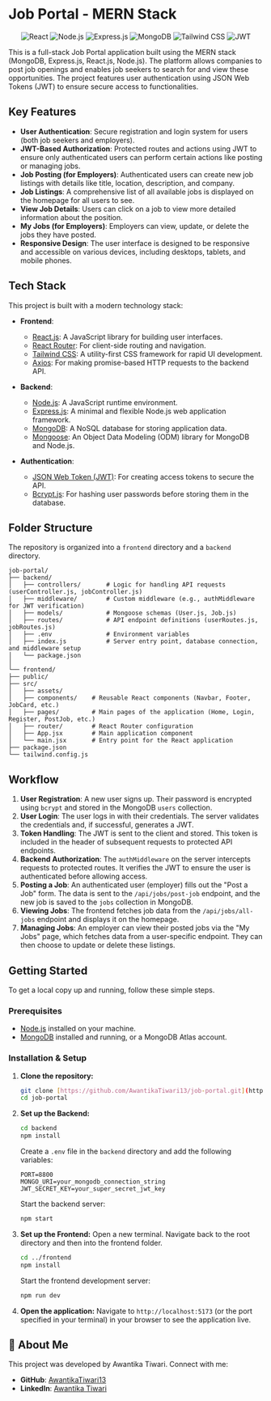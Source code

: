 
# Job Portal - MERN Stack

<p align="center">
  <img src="https://img.shields.io/badge/React-20232A?style=for-the-badge&logo=react&logoColor=61DAFB" alt="React">
  <img src="https://img.shields.io/badge/Node.js-339933?style=for-the-badge&logo=nodedotjs&logoColor=white" alt="Node.js">
  <img src="https://img.shields.io/badge/Express.js-000000?style=for-the-badge&logo=express&logoColor=white" alt="Express.js">
  <img src="https://img.shields.io/badge/MongoDB-4EA94B?style=for-the-badge&logo=mongodb&logoColor=white" alt="MongoDB">
  <img src="https://img.shields.io/badge/Tailwind_CSS-38B2AC?style=for-the-badge&logo=tailwind-css&logoColor=white" alt="Tailwind CSS">
  <img src="https://img.shields.io/badge/JWT-000000?style=for-the-badge&logo=jsonwebtokens&logoColor=white" alt="JWT">
</p>

This is a full-stack Job Portal application built using the MERN stack (MongoDB, Express.js, React.js, Node.js). The platform allows companies to post job openings and enables job seekers to search for and view these opportunities. The project features user authentication using JSON Web Tokens (JWT) to ensure secure access to functionalities.

## Key Features

* **User Authentication**: Secure registration and login system for users (both job seekers and employers).
* **JWT-Based Authorization**: Protected routes and actions using JWT to ensure only authenticated users can perform certain actions like posting or managing jobs.
* **Job Posting (for Employers)**: Authenticated users can create new job listings with details like title, location, description, and company.
* **Job Listings**: A comprehensive list of all available jobs is displayed on the homepage for all users to see.
* **View Job Details**: Users can click on a job to view more detailed information about the position.
* **My Jobs (for Employers)**: Employers can view, update, or delete the jobs they have posted.
* **Responsive Design**: The user interface is designed to be responsive and accessible on various devices, including desktops, tablets, and mobile phones.

## Tech Stack

This project is built with a modern technology stack:

* **Frontend**:
    * [React.js](https://reactjs.org/): A JavaScript library for building user interfaces.
    * [React Router](https://reactrouter.com/): For client-side routing and navigation.
    * [Tailwind CSS](https://tailwindcss.com/): A utility-first CSS framework for rapid UI development.
    * [Axios](https://axios-http.com/): For making promise-based HTTP requests to the backend API.

* **Backend**:
    * [Node.js](https://nodejs.org/): A JavaScript runtime environment.
    * [Express.js](https://expressjs.com/): A minimal and flexible Node.js web application framework.
    * [MongoDB](https://www.mongodb.com/): A NoSQL database for storing application data.
    * [Mongoose](https://mongoosejs.com/): An Object Data Modeling (ODM) library for MongoDB and Node.js.

* **Authentication**:
    * [JSON Web Token (JWT)](https://jwt.io/): For creating access tokens to secure the API.
    * [Bcrypt.js](https://www.npmjs.com/package/bcrypt): For hashing user passwords before storing them in the database.

## Folder Structure

The repository is organized into a `frontend` directory and a `backend` directory.
```text
job-portal/
├── backend/
│   ├── controllers/       # Logic for handling API requests (userController.js, jobController.js)
│   ├── middleware/        # Custom middleware (e.g., authMiddleware for JWT verification)
│   ├── models/            # Mongoose schemas (User.js, Job.js)
│   ├── routes/            # API endpoint definitions (userRoutes.js, jobRoutes.js)
│   ├── .env               # Environment variables
│   ├── index.js           # Server entry point, database connection, and middleware setup
│   └── package.json
│
└── frontend/
├── public/
├── src/
│   ├── assets/
│   ├── components/    # Reusable React components (Navbar, Footer, JobCard, etc.)
│   ├── pages/         # Main pages of the application (Home, Login, Register, PostJob, etc.)
│   ├── router/        # React Router configuration
│   ├── App.jsx        # Main application component
│   └── main.jsx       # Entry point for the React application
├── package.json
└── tailwind.config.js
```
## Workflow

1.  **User Registration**: A new user signs up. Their password is encrypted using `bcrypt` and stored in the MongoDB `users` collection.
2.  **User Login**: The user logs in with their credentials. The server validates the credentials and, if successful, generates a JWT.
3.  **Token Handling**: The JWT is sent to the client and stored. This token is included in the header of subsequent requests to protected API endpoints.
4.  **Backend Authorization**: The `authMiddleware` on the server intercepts requests to protected routes. It verifies the JWT to ensure the user is authenticated before allowing access.
5.  **Posting a Job**: An authenticated user (employer) fills out the "Post a Job" form. The data is sent to the `/api/jobs/post-job` endpoint, and the new job is saved to the `jobs` collection in MongoDB.
6.  **Viewing Jobs**: The frontend fetches job data from the `/api/jobs/all-jobs` endpoint and displays it on the homepage.
7.  **Managing Jobs**: An employer can view their posted jobs via the "My Jobs" page, which fetches data from a user-specific endpoint. They can then choose to update or delete these listings.

## Getting Started

To get a local copy up and running, follow these simple steps.

### Prerequisites

* [Node.js](https://nodejs.org/en/download/) installed on your machine.
* [MongoDB](https://www.mongodb.com/try/download/community) installed and running, or a MongoDB Atlas account.

### Installation & Setup

1.  **Clone the repository:**
    ```sh
    git clone [https://github.com/AwantikaTiwari13/job-portal.git](https://github.com/AwantikaTiwari13/job-portal.git)
    cd job-portal
    ```

2.  **Set up the Backend:**
    ```sh
    cd backend
    npm install
    ```
    Create a `.env` file in the `backend` directory and add the following variables:
    ```env
    PORT=8800
    MONGO_URI=your_mongodb_connection_string
    JWT_SECRET_KEY=your_super_secret_jwt_key
    ```
    Start the backend server:
    ```sh
    npm start
    ```

3.  **Set up the Frontend:**
    Open a new terminal. Navigate back to the root directory and then into the frontend folder.
    ```sh
    cd ../frontend
    npm install
    ```
    Start the frontend development server:
    ```sh
    npm run dev
    ```

4.  **Open the application:**
    Navigate to `http://localhost:5173` (or the port specified in your terminal) in your browser to see the application live.

## 👤 About Me

This project was developed by Awantika Tiwari. Connect with me:

* **GitHub**: [AwantikaTiwari13](https://github.com/AwantikaTiwari13)
* **LinkedIn**: [Awantika Tiwari](https://www.linkedin.com/in/awantika-tiwari-aa6b97263/)
